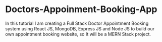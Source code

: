 # Doctors-Appoinment-Booking-App


In this tutorial I am creating a Full Stack Doctor Appointment Booking system using React JS, MongoDB, Express JS and Node JS to build our own appointment booking website, so It will be a MERN Stack project. 
